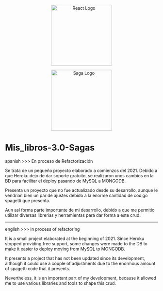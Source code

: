 <p align="center">
  <img src="https://encrypted-tbn0.gstatic.com/images?q=tbn:ANd9GcSI01eJWuiEoY7XWmq5MvADxR9iXDuSItTfFA&usqp=CAU" width="200" alt="React Logo" />
</p>

<p align="center">
  <img src="https://encrypted-tbn0.gstatic.com/images?q=tbn:ANd9GcSU68NZj_RTViKuOFmRFEwQAGhj5hVM6KvCrw&usqp=CAU" width="200" alt="Saga Logo" />
</p>

# Mis_libros-3.0-Sagas 

spanish >>> En proceso de Refactorización

Se trata de un pequeño proyecto elaborado a comienzos del 2021.
Debido a que Heroku dejo de dar soporte gratuito, se realizaron unos cambios en la BD para facilitar el deploy
pasando de MySQL a MONGODB.

Presenta un proyecto que no fue actualizado desde su desarrollo, aunque le vendrian bien un par de ajustes 
debido a la enorme cantidad de codigo spagetti que presenta.

Aun así forma parte importante de mi desarrollo, debido a que me permitio utilizar diversas librerias
y herramientas para dar forma a este crud.


----

english >>> In process of refactoring

It is a small project elaborated at the beginning of 2021.
Since Heroku stopped providing free support, some changes were made to the DB to make it easier to deploy
moving from MySQL to MONGODB.

It presents a project that has not been updated since its development, although it could use a couple of adjustments
due to the enormous amount of spagetti code that it presents.

Nevertheless, it is an important part of my development, because it allowed me to use various libraries
and tools to shape this crud.

